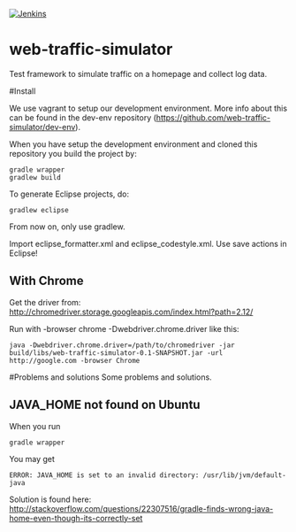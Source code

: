 [![Jenkins](https://travis-ci.org/web-traffic-simulator/web-traffic-simulator.svg)](https://travis-ci.org/web-traffic-simulator/web-traffic-simulator)

web-traffic-simulator
=====================
Test framework to simulate traffic on a homepage and collect log data.

#Install

We use vagrant to setup our development environment.
More info about this can be found in the dev-env repository (https://github.com/web-traffic-simulator/dev-env).

When you have setup the development environment and cloned this repository you build the project by:
```
gradle wrapper
gradlew build
```
To generate Eclipse projects, do:
```
gradlew eclipse
```

From now on, only use gradlew.

Import eclipse_formatter.xml and eclipse_codestyle.xml. Use save actions in Eclipse!

## With Chrome
Get the driver from: http://chromedriver.storage.googleapis.com/index.html?path=2.12/

Run with -browser chrome -Dwebdriver.chrome.driver like this:

```
java -Dwebdriver.chrome.driver=/path/to/chromedriver -jar build/libs/web-traffic-simulator-0.1-SNAPSHOT.jar -url http://google.com -browser Chrome
```

#Problems and solutions
Some problems and solutions.

## JAVA_HOME not found on Ubuntu
When you run
```
gradle wrapper
```
You may get
```
ERROR: JAVA_HOME is set to an invalid directory: /usr/lib/jvm/default-java
```
Solution is found here: http://stackoverflow.com/questions/22307516/gradle-finds-wrong-java-home-even-though-its-correctly-set

